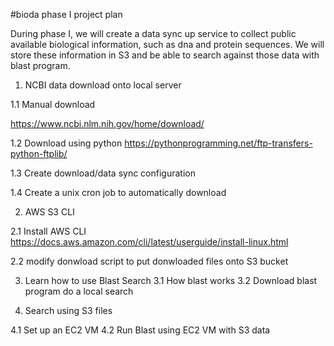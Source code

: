 #bioda phase I  project plan

During phase I, we will create a data sync up service to collect public available biological
information, such as dna and protein sequences. We will store these information in S3 and be able
to search against those data with blast program.

1. NCBI data download onto local server

1.1 Manual download

https://www.ncbi.nlm.nih.gov/home/download/

1.2 Download using python 
https://pythonprogramming.net/ftp-transfers-python-ftplib/

1.3 Create download/data sync configuration

1.4 Create a unix cron job to automatically download

2. AWS S3 CLI

2.1 Install AWS CLI
https://docs.aws.amazon.com/cli/latest/userguide/install-linux.html

2.2 modify donwload script to put donwloaded files onto S3 bucket


3. Learn how to use Blast Search
3.1 How blast works
3.2 Download blast program do a local search


4. Search using S3 files

4.1 Set up an EC2 VM
4.2 Run Blast using EC2 VM with S3 data